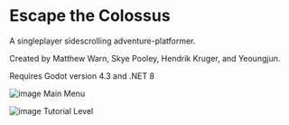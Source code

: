 # Escape the Colossus
A singleplayer sidescrolling adventure-platformer.

Created by Matthew Warn, Skye Pooley, Hendrik Kruger, and Yeoungjun.

Requires Godot version 4.3 and .NET 8

![image](https://github.com/user-attachments/assets/64791ab2-4278-4b79-9cb3-d876869d7f7d)
Main Menu

![image](https://github.com/user-attachments/assets/8f9a6339-d96e-4179-bf35-8c50fb9a39ed)
Tutorial Level
